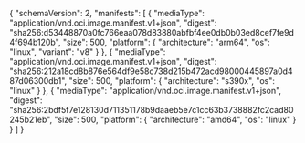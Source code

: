 {
    "schemaVersion": 2,
    "manifests": [
        {
            "mediaType": "application/vnd.oci.image.manifest.v1+json",
            "digest": "sha256:d53448870a0fc766eaa078d83880abfbf4ee0db0b03ed8cef7fe9d4f694b120b",
            "size": 500,
            "platform": {
                "architecture": "arm64",
                "os": "linux",
                "variant": "v8"
            }
        },
        {
            "mediaType": "application/vnd.oci.image.manifest.v1+json",
            "digest": "sha256:212a18cd8b876e564df9e58c738d215b472acd98000445897a0d487d06300db1",
            "size": 500,
            "platform": {
                "architecture": "s390x",
                "os": "linux"
            }
        },
        {
            "mediaType": "application/vnd.oci.image.manifest.v1+json",
            "digest": "sha256:2bdf5f7e128130d711351178b9daaeb5e7c1cc63b3738882fc2cad80245b21eb",
            "size": 500,
            "platform": {
                "architecture": "amd64",
                "os": "linux"
            }
        }
    ]
}
